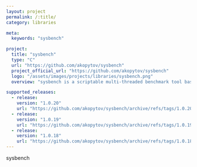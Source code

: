 ```yaml
---
layout: project
permalink: /:title/
category: libraries

meta:
  keywords: "sysbench"

project:
  title: "sysbench"
  type: "C"
  url: "https://github.com/akopytov/sysbench"
  project_official_url: "https://github.com/akopytov/sysbench"
  logo: "/assets/images/projects/libraries/sysbench.png"
  overview: "sysbench is a scriptable multi-threaded benchmark tool based on LuaJIT. It is most frequently used for database benchmarks, but can also be used to create arbitrarily complex workloads that do not involve a database server."

supported_releases:
  - release:
    version: "1.0.20"
    url: "https://github.com/akopytov/sysbench/archive/refs/tags/1.0.20.tar.gz"
  - release:
    version: "1.0.19"
    url: "https://github.com/akopytov/sysbench/archive/refs/tags/1.0.19.tar.gz"
  - release:
    version: "1.0.18"
    url: "https://github.com/akopytov/sysbench/archive/refs/tags/1.0.18.tar.gz"
---
```


<p>sysbench</p>
